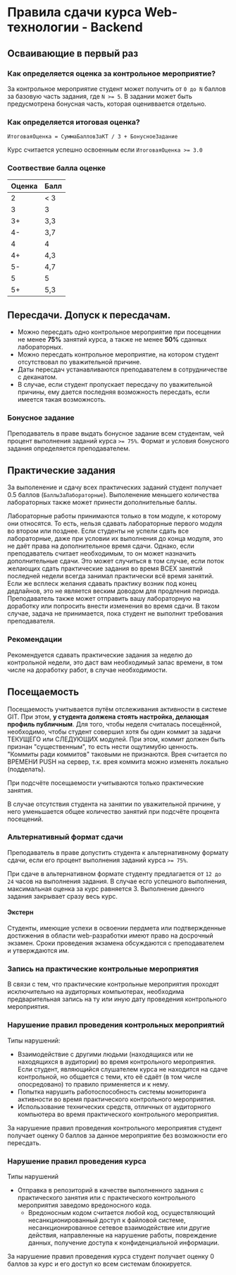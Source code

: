 # Правила сдачи курса Web-технологии - Backend

## Осваивающие в первый раз
### Как определяется оценка за контрольное мероприятие?
За контрольное мероприятие студент может получить от `0 до N` баллов за базовую часть задания, где `N >= 5`. В задании может быть предусмотрена бонусная часть, которая оцениввается отдельно.

### Как определяется итоговая оценка?
`ИтоговаяОценка = СуммаБалловЗаКТ / 3 + БонусноеЗадание`

Курс считается успешно освоенным если `ИтоговаяОценка >= 3.0`

### Соотвествие балла оценке

| Оценка | Балл |
| ------ | ------ |
| 2 | < 3 |
| 3 | 3 | 
| 3+ | 3,3 |  
| 4- | 3,7 |  
| 4 | 4 |  
| 4+ | 4,3 |  
| 5- | 4,7 |  
| 5 | 5 |  
| 5+ | 5,3 |

## Пересдачи. Допуск к пересдачам.

* Можно пересдать одно контрольное мероприятие при посещении не менее **75%** занятий курса, а также не менее **50%** сданных лабораторных.
* Можно пересдать контрольное мероприятие, на котором студент отсутствовал по уважительной причине.
* Даты пересдач устанавливаются преподавателем в сотрудничестве с деканатом.
* В случае, если студент пропускает пересдачу по уважительной причины, ему дается последняя возможность пересдать, если имеется такая возможнсоть.

### Бонусное задание
Преподаватель в праве выдать бонусное задание всем студентам, чей процент выполнения заданий курса `>= 75%`. Формат и условия бонусного задания определяется преподавателем.

## Практические задания
За выполенение и сдачу всех практических заданий студент получает 0.5 баллов (```БаллыЗаЛабораторные```). Выполенение меньшего количества лабораторных также может принести дополнительные баллы.

Лабораторные работы принимаются только в том модуле, к которому они относятся. То есть, нельзя сдавать лабораторные первого модуля во втором или позднее. Если студенты не успели сдать все лабораторные, даже при условии их выполнения до конца модуля, это не даёт права на дополнительное время сдачи.
Однако, если преподаватель считает необходимым, то он может назначить дополнительные сдачи. Это может случиться в том случае, если поток желающих сдать практические задания во время ВСЕХ занятий последней недели всегда занимал практически всё время занятий. Если же всплеск желания сдавать практику возник под конец дедлайнов, это не является веским доводом для продления периода.
Преподаватель также может отправить вашу лабораторную на доработку или попросить внести изменения во время сдачи. В таком случае, задача не принимается, пока студент не выполнит требования преподавателя.

### Рекомендации
Рекомендуется сдавать практические задания за неделю до контрольной недели, это даст вам необходимый запас времени, в том числе на доработку работ, в случае необходимости.

## Посещаемость

Посещаемость учитывается путём отслеживания активности в системе GIT. При этом, **у студента должена стоять настройка, делающая профиль публичным**. Для того, чтобы неделя считалась посещённой, необходимо, чтобы студент совершил хотя бы один коммит за задачи ТЕКУЩЕГО или СЛЕДУЮЩИХ модулей. При этом, коммит должен быть признан "существенным", то есть нести ощутимубю ценность. "Коммиты ради коммитов" таковыми не признаются. Врея считается по ВРЕМЕНИ PUSH на сервер, т.к. врея коммита можно изменять локально (подделать).

При подсчёте посещаемости учитываются только практические занятия.

В случае отсутствия студента на занятии по уважительной причине, у него уменьшается общее количество занятий при подсчёте процента посещений.

### Альтернативный формат сдачи
Преподаватель в праве допустить студента к альтернативному формату сдачи, если его процент выполнения заданий курса `>= 75%`.

При сдаче в альтернативном формате студенту предлагается от `12 до 24` часов на выполнения задания. В случае есго успешного выполнения, максимальная оценка за курс равняется 3. Выполнение данного задания закрывает сразу весь курс.

#### Экстерн
Студенты, имеющие успехи в освоении пердмета или подтвержденные достижения в области web-разработки имеют право на досрочный экзамен. Сроки проведения экзамена обсуждаются с преподавателем и утверждаются им.

### Запись на практические контрольные мероприятия
В связи с тем, что практические контрольные мероприятия проходят исключительно на аудиторных компьютерах, необходима предварительная запись на ту или иную дату проведения контрольного мероприятия.

### Нарушение правил проведения контрольных мероприятий
Типы нарушений:
* Взаимодействие с другими людьми (находящихся или не находящихся в аудитории) во время контрольного мероприятия. Если студент, являющийся слушателем курса не находится на сдаче контрольной, но общается с теми, кто её сдаёт (в том числе опосредовано) то правило применяется и к нему.
* Попытка нарушить работоспособность системы мониторинга активности во время практического контрольного мероприятия.
* Использование технических средств, отличных от аудиторного компьютера во время практического контрольного мероприятия.

За нарушение правил проведения контрольного мероприятия студент получает оценку 0 баллов за данное мероприятие без возможности его пересдать.

### Нарушение правил проведения курса
Типы нарушений
* Отправка в репозиторий в качестве выполненного задания с практического занятия или с практического контрольного мероприятия заведомо вредоносного кода.
    * Вредоносным кодом считается любой код, осуществляющий несанкционированный доступ к файловой системе, несанкционированное сетевое взаимодействие или другие действия, направленные на нарушение работы, повреждение данных, получение доступа к конфиденциальной информации.

За нарушение правил проведения курса студент получает оценку 0 баллов за курс и его доступ ко всем системам блокируется.
